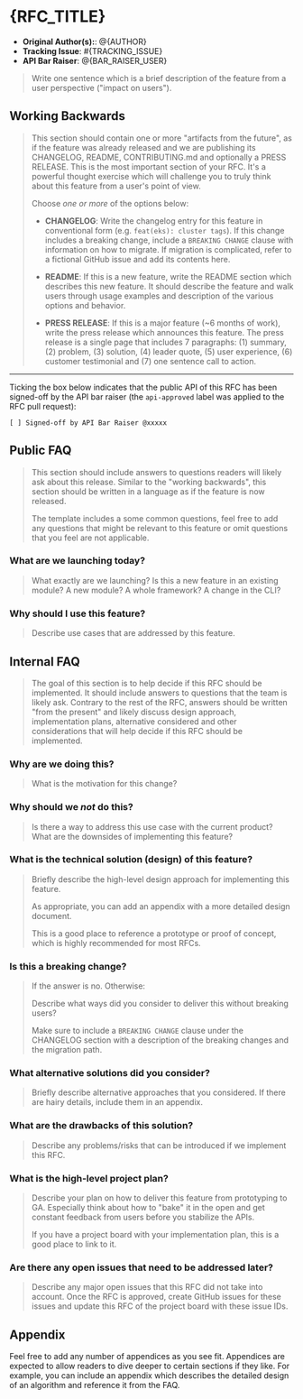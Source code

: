 # {RFC_TITLE}

* **Original Author(s):**: @{AUTHOR}
* **Tracking Issue**: #{TRACKING_ISSUE}
* **API Bar Raiser**: @{BAR_RAISER_USER}

> Write one sentence which is a brief description of the feature from a user
> perspective ("impact on users").

## Working Backwards

> This section should contain one or more "artifacts from the future", as if the
> feature was already released and we are publishing its CHANGELOG, README,
> CONTRIBUTING.md and optionally a PRESS RELEASE. This is the most important
> section of your RFC. It's a powerful thought exercise which will challenge you
> to truly think about this feature from a user's point of view.
>
> Choose *one or more* of the options below:
>
> * **CHANGELOG**: Write the changelog entry for this feature in conventional
>   form (e.g. `feat(eks): cluster tags`). If this change includes a breaking
>   change, include a `BREAKING CHANGE` clause with information on how to
>   migrate. If migration is complicated, refer to a fictional GitHub issue and
>   add its contents here.
>
> * **README**: If this is a new feature, write the README section which
>   describes this new feature. It should describe the feature and walk users
>   through usage examples and description of the various options and behavior.
>
> * **PRESS RELEASE**: If this is a major feature (~6 months of work), write the
>   press release which announces this feature. The press release is a single
>   page that includes 7 paragraphs: (1) summary, (2) problem, (3) solution, (4)
>   leader quote, (5) user experience, (6) customer testimonial and (7) one
>   sentence call to action.

---

Ticking the box below indicates that the public API of this RFC has been
signed-off by the API bar raiser (the `api-approved` label was applied to the
RFC pull request):

```
[ ] Signed-off by API Bar Raiser @xxxxx
```

## Public FAQ

> This section should include answers to questions readers will likely ask about
> this release. Similar to the "working backwards", this section should be
> written in a language as if the feature is now released.
>
> The template includes a some common questions, feel free to add any questions
> that might be relevant to this feature or omit questions that you feel are not
> applicable.

### What are we launching today?

> What exactly are we launching? Is this a new feature in an existing module? A
> new module? A whole framework? A change in the CLI?

### Why should I use this feature?

> Describe use cases that are addressed by this feature.

## Internal FAQ

> The goal of this section is to help decide if this RFC should be implemented.
> It should include answers to questions that the team is likely ask. Contrary
> to the rest of the RFC, answers should be written "from the present" and
> likely discuss design approach, implementation plans, alternative considered
> and other considerations that will help decide if this RFC should be
> implemented.

### Why are we doing this?

> What is the motivation for this change?

### Why should we _not_ do this?

> Is there a way to address this use case with the current product? What are the
> downsides of implementing this feature?

### What is the technical solution (design) of this feature?

> Briefly describe the high-level design approach for implementing this feature.
>
> As appropriate, you can add an appendix with a more detailed design document.
>
> This is a good place to reference a prototype or proof of concept, which is
> highly recommended for most RFCs.

### Is this a breaking change?

> If the answer is no. Otherwise:
>
> Describe what ways did you consider to deliver this without breaking users?
>
> Make sure to include a `BREAKING CHANGE` clause under the CHANGELOG section with a description of the breaking
> changes and the migration path.

### What alternative solutions did you consider?

> Briefly describe alternative approaches that you considered. If there are
> hairy details, include them in an appendix.

### What are the drawbacks of this solution?

> Describe any problems/risks that can be introduced if we implement this RFC.

### What is the high-level project plan?

> Describe your plan on how to deliver this feature from prototyping to GA.
> Especially think about how to "bake" it in the open and get constant feedback
> from users before you stabilize the APIs.
>
> If you have a project board with your implementation plan, this is a good
> place to link to it.

### Are there any open issues that need to be addressed later?

> Describe any major open issues that this RFC did not take into account. Once
> the RFC is approved, create GitHub issues for these issues and update this RFC
> of the project board with these issue IDs.

## Appendix

Feel free to add any number of appendices as you see fit. Appendices are
expected to allow readers to dive deeper to certain sections if they like. For
example, you can include an appendix which describes the detailed design of an
algorithm and reference it from the FAQ.
